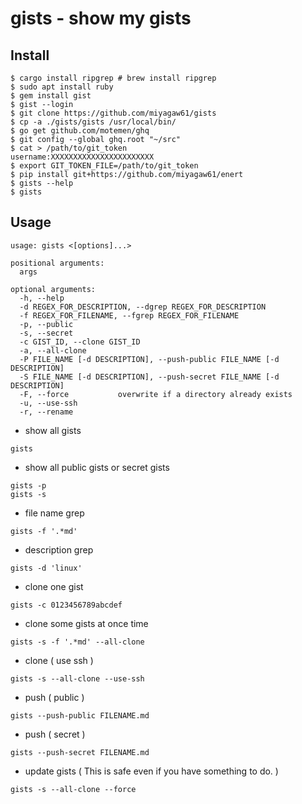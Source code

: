# gists - show my gists

## Install

```
$ cargo install ripgrep # brew install ripgrep
$ sudo apt install ruby
$ gem install gist
$ gist --login
$ git clone https://github.com/miyagaw61/gists
$ cp -a ./gists/gists /usr/local/bin/
$ go get github.com/motemen/ghq
$ git config --global ghq.root "~/src"
$ cat > /path/to/git_token
username:XXXXXXXXXXXXXXXXXXXXXXX
$ export GIT_TOKEN_FILE=/path/to/git_token
$ pip install git+https://github.com/miyagaw61/enert
$ gists --help
$ gists
```

## Usage

```
usage: gists <[options]...>

positional arguments:
  args

optional arguments:
  -h, --help
  -d REGEX_FOR_DESCRIPTION, --dgrep REGEX_FOR_DESCRIPTION
  -f REGEX_FOR_FILENAME, --fgrep REGEX_FOR_FILENAME
  -p, --public
  -s, --secret
  -c GIST_ID, --clone GIST_ID
  -a, --all-clone
  -P FILE_NAME [-d DESCRIPTION], --push-public FILE_NAME [-d DESCRIPTION]
  -S FILE_NAME [-d DESCRIPTION], --push-secret FILE_NAME [-d DESCRIPTION]
  -F, --force           overwrite if a directory already exists
  -u, --use-ssh
  -r, --rename

```

- show all gists

```
gists
```

- show all public gists or secret gists

```
gists -p
gists -s
```

- file name grep

```
gists -f '.*md'
```

- description grep

```
gists -d 'linux'
```

- clone one gist

```
gists -c 0123456789abcdef
```

- clone some gists at once time

```
gists -s -f '.*md' --all-clone
```

- clone ( use ssh )

```
gists -s --all-clone --use-ssh
```

- push ( public )

```
gists --push-public FILENAME.md
```

- push ( secret )

```
gists --push-secret FILENAME.md
```

- update gists ( This is safe even if you have something to do. )

```
gists -s --all-clone --force
```

